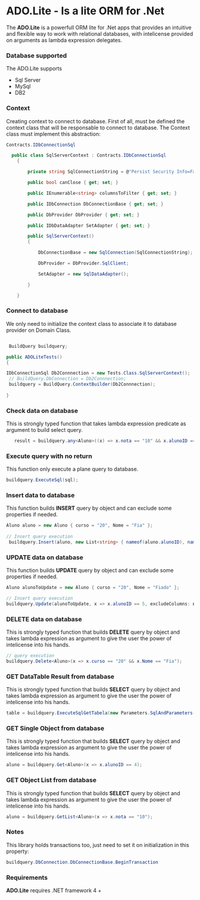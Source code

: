 

# ADO.Lite - Is a lite ORM for .Net #

The **ADO.Lite** is a powerfull ORM lite for .Net apps that provides an intuitive and flexible way to work with relational databases, with intelicense provided on arguments as lambda expression delegates.



### Database supported ###

The ADO.Lite supports

- Sql Server
- MySql
- DB2

### Context ###

Creating context to connect to database. First of all, must be defined the context class that will be responsable to connect to database.
The Context class must implement this abstraction:

```cs
Contracts.IDbConnectionSql 
```


```csharp
  public class SqlServerContext : Contracts.IDbConnectionSql
    {

        private string SqlConnectionString = @"Persist Security Info=False;Integrated Security=true;Initial Catalog=;server=";

        public bool canClose { get; set; }

        public IEnumerable<string> columnsToFilter { get; set; }

        public IDbConnection DbConnectionBase { get; set; }

        public DbProvider DbProvider { get; set; }

        public IDbDataAdapter SetAdapter { get; set; }

        public SqlServerContext()
        {

            DbConnectionBase = new SqlConnection(SqlConnectionString);

            DbProvider = DbProvider.SqlClient;

            SetAdapter = new SqlDataAdapter();

        }

    }
```



### Connect to database ###
 We only need to initialize the context class to associate it to database provider on Domain Class.

```c#

 BuildQuery buildquery;

public ADOLiteTests()
{

IDbConnectionSql Db2Connnection = new Tests.Class.SqlServerContext();
 // BuildQuery.DbConnection = Db2Connnection;
 buildquery = BuildQuery.ContextBuilder(Db2Connnection);
    
}
```



### Check data on database ###

This is strongly typed function that takes lambda expression predicate as argument to build select query. 

```c#
   result = buildquery.any<Aluno>((x) => x.nota == "10" && x.alunoID == 5);
```


### Execute query with no return ###

This function only execute a plane query to database. 

```csharp
buildquery.ExecuteSql(sql);
```



### Insert data to database ###

This function builds **INSERT** query by object and can exclude some properties if needed.

```csharp
Aluno aluno = new Aluno { curso = "20", Nome = "Fia" };
 
// Insert query execution
 buildquery.Insert(aluno, new List<string> { nameof(aluno.alunoID), nameof(aluno.data) });
```



### UPDATE data on database ###

This function builds **UPDATE** query by object and can exclude some properties if needed.

```csharp
Aluno alunoToUpdate = new Aluno { curso = "20", Nome = "Fiado" };

// Insert query execution
buildquery.Update(alunoToUpdate, x => x.alunoID == 5, excludeColumns: new List<string> { nameof(alunoUpdated.data) });

```



### DELETE data on database ###
This is strongly typed function that builds **DELETE** query by object and takes lambda expression as argument to give the user the power of intelicense into his hands.

```csharp
// query execution
buildquery.Delete<Aluno>(x => x.curso == "20" && x.Nome == "Fia");
```



### GET DataTable Result from database ###

This is strongly typed function that builds **SELECT** query by object and takes lambda expression as argument to give the user the power of intelicense into his hands.

```csharp
table = buildquery.ExecuteSqlGetTabela(new Parameters.SqlAndParameters() { Sql = "Select * from aluno" });
```



### GET Single Object from database ###

This is strongly typed function that builds **SELECT** query by object and takes lambda expression as argument to give the user the power of intelicense into his hands.

```csharp
aluno = buildquery.Get<Aluno>(x => x.alunoID == 4);
```



### GET Object List from database ###

This is strongly typed function that builds **SELECT** query by object and takes lambda expression as argument to give the user the power of intelicense into his hands.

```csharp
aluno = buildquery.GetList<Aluno>(x => x.nota == "10");
```



### Notes ###

This library holds transactions too, just need to set it on initialization in this property:

```csharp
buildquery.DbConnection.DbConnectionBase.BeginTransaction
```




### Requirements ###
**ADO.Lite** requires .NET framework 4 +